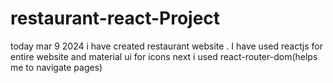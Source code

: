 # restaurant-react-Project
today mar 9 2024 i have created restaurant website . I have used reactjs for entire website and material ui for icons next i used react-router-dom(helps me to navigate pages)
